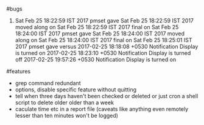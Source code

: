#bugs
1. Sat Feb 25 18:22:59 IST 2017 pmset gave
Sat Feb 25 18:22:59 IST 2017 moved along on
Sat Feb 25 18:22:59 IST 2017 final on
Sat Feb 25 18:24:00 IST 2017 pmset gave
Sat Feb 25 18:24:00 IST 2017 moved along on
Sat Feb 25 18:24:00 IST 2017 final on
Sat Feb 25 18:25:01 IST 2017 pmset gave
versus
2017-02-25 18:18:08 +0530 Notification            Display is turned on
2017-02-25 18:23:10 +0530 Notification            Display is turned off
2017-02-25 19:57:26 +0530 Notification            Display is turned on

#features
- grep command redundant
- options, disable specific feature without quitting
- tell when three days haven't been checked or deleted or just cron a shell script to delete older 
	older than a week
- caculate time etc in a report file (caveats like anything even remotely lesser than ten minutes 
	won't be logged)
